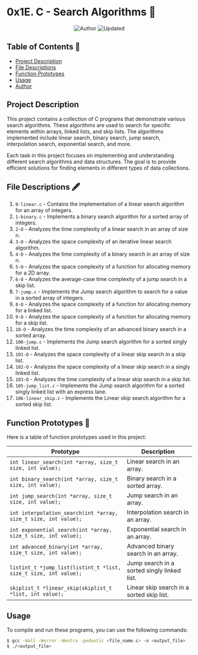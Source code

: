 # 0x1E. C - Search Algorithms 📖

<p align="center">
  <img src="https://img.shields.io/badge/Author-Chris%20Igebu-green" alt="Author">
  <img src="https://img.shields.io/badge/Updated-2023--10--10--white" alt="Updated">
</p>


## Table of Contents 📑
- [Project Description](#project-description)
- [File Descriptions](#file-descriptions)
- [Function Prototypes](#function-prototypes)
- [Usage](#usage)
- [Author](#author)

## Project Description

This project contains a collection of C programs that demonstrate various search algorithms. These algorithms are used to search for specific elements within arrays, linked lists, and skip lists. The algorithms implemented include linear search, binary search, jump search, interpolation search, exponential search, and more.

Each task in this project focuses on implementing and understanding different search algorithms and data structures. The goal is to provide efficient solutions for finding elements in different types of data collections.

## File Descriptions 🖋

1. `0-linear.c` - Contains the implementation of a linear search algorithm for an array of integers.
2. `1-binary.c` - Implements a binary search algorithm for a sorted array of integers.
3. `2-O` - Analyzes the time complexity of a linear search in an array of size n.
4. `3-O` - Analyzes the space complexity of an iterative linear search algorithm.
5. `4-O` - Analyzes the time complexity of a binary search in an array of size n.
6. `5-O` - Analyzes the space complexity of a function for allocating memory for a 2D array.
7. `6-O` - Analyzes the average-case time complexity of a jump search in a skip list.
8. `7-jump.c` - Implements the Jump search algorithm to search for a value in a sorted array of integers.
9. `8-O` - Analyzes the space complexity of a function for allocating memory for a linked list.
10. `9-O` - Analyzes the space complexity of a function for allocating memory for a skip list.
11. `10-O` - Analyzes the time complexity of an advanced binary search in a sorted array.
12. `100-jump.c` - Implements the Jump search algorithm for a sorted singly linked list.
13. `101-O` - Analyzes the space complexity of a linear skip search in a skip list.
14. `102-O` - Analyzes the space complexity of a linear skip search in a singly linked list.
15. `103-O` - Analyzes the time complexity of a linear skip search in a skip list.
16. `105-jump_list.c` - Implements the Jump search algorithm for a sorted singly linked list with an express lane.
17. `106-linear_skip.c` - Implements the Linear skip search algorithm for a sorted skip list.

## Function Prototypes 📜

Here is a table of function prototypes used in this project:

| Prototype                                     | Description                               |
|-----------------------------------------------|-------------------------------------------|
| `int linear_search(int *array, size_t size, int value);` | Linear search in an array.               |
| `int binary_search(int *array, size_t size, int value);` | Binary search in a sorted array.        |
| `int jump_search(int *array, size_t size, int value);`   | Jump search in an array.                |
| `int interpolation_search(int *array, size_t size, int value);` | Interpolation search in an array. |
| `int exponential_search(int *array, size_t size, int value);` | Exponential search in an array.     |
| `int advanced_binary(int *array, size_t size, int value);`   | Advanced binary search in an array.  |
| `listint_t *jump_list(listint_t *list, size_t size, int value);` | Jump search in a sorted singly linked list. |
| `skiplist_t *linear_skip(skiplist_t *list, int value);` | Linear skip search in a sorted skip list. |

## Usage

To compile and run these programs, you can use the following commands:

```bash
$ gcc -Wall -Werror -Wextra -pedantic <file_name.c> -o <output_file>
$ ./<output_file>

